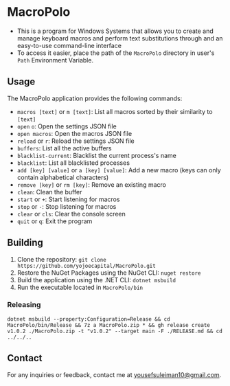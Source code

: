 # MacroPolo

- This is a program for Windows Systems that allows you to create and manage keyboard macros and perform text substitutions through and an easy-to-use command-line interface
- To access it easier, place the path of the `MacroPolo` directory in user's `Path` Environment Variable.

## Usage

The MacroPolo application provides the following commands:

- `macros [text]` or `m [text]`: List all macros sorted by their similarity to `[text]`
- `open` `o`: Open the settings JSON file
- `open macros`: Open the macros JSON file
- `reload` or `r`: Reload the settings JSON file
- `buffers`: List all the active buffers
- `blacklist-current`: Blacklist the current process's name
- `blacklist`: List all blacklisted processes
- `add [key] [value]` or `a [key] [value]`: Add a new macro (keys can only contain alphabetical characters)
- `remove [key]` or `rm [key]`: Remove an existing macro
- `clean`: Clean the buffer
- `start` or `+`: Start listening for macros
- `stop` or `-`: Stop listening for macros
- `clear` or `cls`: Clear the console screen
- `quit` or `q`: Exit the program

## Building

1. Clone the repository: `git clone https://github.com/yojoecapital/MacroPolo.git`
2. Restore the NuGet Packages using the NuGet CLI: `nuget restore`
3. Build the application using the .NET CLI: `dotnet msbuild`
4. Run the executable located in `MacroPolo/bin`

### Releasing

```
dotnet msbuild --property:Configuration=Release && cd MacroPolo/bin/Release && 7z a MacroPolo.zip * && gh release create v1.0.2 ./MacroPolo.zip -t "v1.0.2" --target main -F ./RELEASE.md && cd ../../..
```

## Contact

For any inquiries or feedback, contact me at [yousefsuleiman10@gmail.com](mailto:yousefsuleiman10@gmail.com).